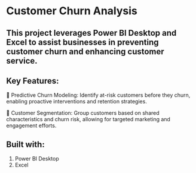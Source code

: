 # **Customer Churn Analysis**

## This project leverages Power BI Desktop and Excel to assist businesses in preventing customer churn and enhancing customer service.

## **Key Features:**
📌 Predictive Churn Modeling: Identify at-risk customers before they churn, enabling proactive interventions and retention strategies.

📌 Customer Segmentation: Group customers based on shared characteristics and churn risk, allowing for targeted marketing and engagement efforts.

## **Built with:**
1. Power BI Desktop
2. Excel

